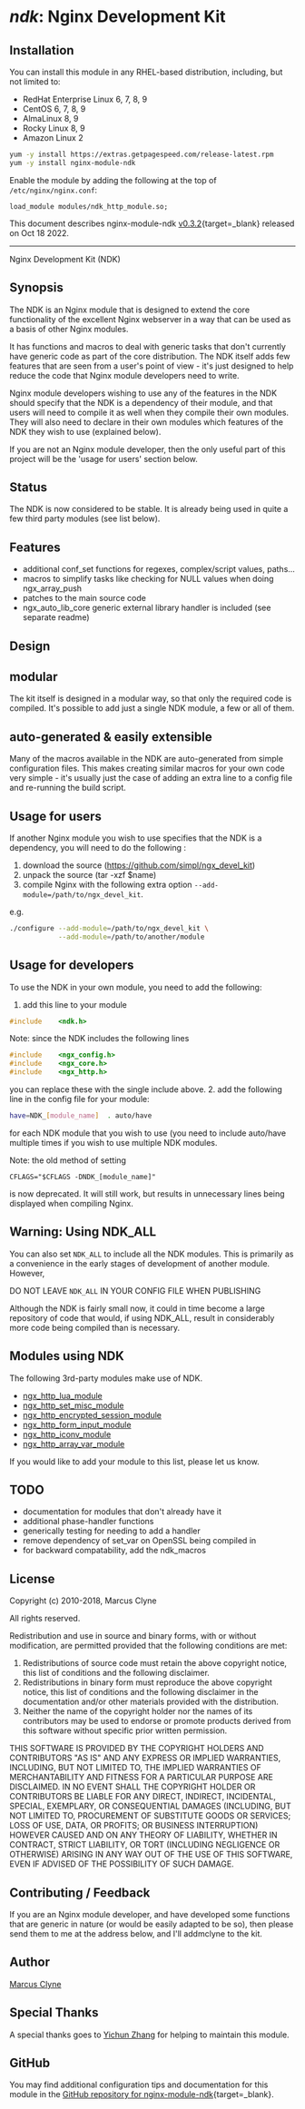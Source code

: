 # *ndk*: Nginx Development Kit


## Installation

You can install this module in any RHEL-based distribution, including, but not limited to:

* RedHat Enterprise Linux 6, 7, 8, 9
* CentOS 6, 7, 8, 9
* AlmaLinux 8, 9
* Rocky Linux 8, 9
* Amazon Linux 2

```bash
yum -y install https://extras.getpagespeed.com/release-latest.rpm
yum -y install nginx-module-ndk
```

Enable the module by adding the following at the top of `/etc/nginx/nginx.conf`:

```nginx
load_module modules/ndk_http_module.so;
```


This document describes nginx-module-ndk [v0.3.2](https://github.com/vision5/ngx_devel_kit/releases/tag/v0.3.2){target=_blank} 
released on Oct 18 2022.

<hr />

Nginx Development Kit (NDK)

## Synopsis

The NDK is an Nginx module that is designed to extend the core functionality of the
excellent Nginx webserver in a way that can be used as a basis of other Nginx modules.

It has functions and macros to deal with generic tasks that don't currently have
generic code as part of the core distribution.  The NDK itself adds few features
that are seen from a user's point of view - it's just designed to help reduce the
code that Nginx module developers need to write.

Nginx module developers wishing to use any of the features in the NDK should specify
that the NDK is a dependency of their module, and that users will need to compile
it as well when they compile their own modules.  They will also need to declare in
their own modules which features of the NDK they wish to use (explained below).

If you are not an Nginx module developer, then the only useful part of this project
will be the 'usage for users' section below.


## Status

The NDK is now considered to be stable. It is already being used in quite a few third
party modules (see list below).


## Features

* additional conf_set functions for regexes, complex/script values, paths...
* macros to simplify tasks like checking for NULL values when doing ngx_array_push
* patches to the main source code
* ngx_auto_lib_core generic external library handler is included (see separate readme)


## Design

## modular

The kit itself is designed in a modular way, so that only the required code is compiled.
It's possible to add just a single NDK module, a few or all of them.


## auto-generated & easily extensible

Many of the macros available in the NDK are auto-generated from simple configuration
files.  This makes creating similar macros for your own code very simple - it's usually
just the case of adding an extra line to a config file and re-running the build script.


## Usage for users

If another Nginx module you wish to use specifies that the NDK is a dependency, you
will need to do the following :

1. download the source (https://github.com/simpl/ngx_devel_kit)
2. unpack the source (tar -xzf $name)
3. compile Nginx with the following extra option `--add-module=/path/to/ngx_devel_kit`.

e.g.

```bash
./configure --add-module=/path/to/ngx_devel_kit \
            --add-module=/path/to/another/module
```


## Usage for developers

To use the NDK in your own module, you need to add the following:

1. add this line to your module

```C
#include    <ndk.h>
```

Note: since the NDK includes the following lines

```C
#include    <ngx_config.h>
#include    <ngx_core.h>
#include    <ngx_http.h>
```

you can replace these with the single include above.
2. add the following line in the config file for your module:

```bash
have=NDK_[module_name]  . auto/have
```

for each NDK module that you wish to use (you need to include auto/have multiple
times if you wish to use multiple NDK modules.

Note: the old method of setting

```config
CFLAGS="$CFLAGS -DNDK_[module_name]"
```

is now deprecated. It will still work, but results in unnecessary lines being
displayed when compiling Nginx.


## Warning: Using NDK_ALL

You can also set `NDK_ALL` to include all the NDK modules.  This is primarily as
a convenience in the early stages of development of another module. However,

DO NOT LEAVE `NDK_ALL` IN YOUR CONFIG FILE WHEN PUBLISHING

Although the NDK is fairly small now, it could in time become a large repository
of code that would, if using NDK_ALL, result in considerably more code being compiled
than is necessary.


## Modules using NDK

The following 3rd-party modules make use of NDK.

* [ngx_http_lua_module](https://github.com/openresty/lua-nginx-module#readme)
* [ngx_http_set_misc_module](https://github.com/openresty/set-misc-nginx-module#readme)
* [ngx_http_encrypted_session_module](https://github.com/openresty/encrypted-session-nginx-module#readme)
* [ngx_http_form_input_module](https://github.com/calio/form-input-nginx-module#readme)
* [ngx_http_iconv_module](https://github.com/calio/iconv-nginx-module#readme)
* [ngx_http_array_var_module](https://github.com/openresty/array-var-nginx-module#readme)

If you would like to add your module to this list, please let us know.


## TODO

* documentation for modules that don't already have it
* additional phase-handler functions
* generically testing for needing to add a handler
* remove dependency of set_var on OpenSSL being compiled in
* for backward compatability, add the ndk_macros


## License

Copyright (c) 2010-2018, Marcus Clyne

All rights reserved.

Redistribution and use in source and binary forms, with or without modification, are
permitted provided that the following conditions are met:

1. Redistributions of source code must retain the above copyright notice, this list of
conditions and the following disclaimer.
2. Redistributions in binary form must reproduce the above copyright notice, this list of
conditions and the following disclaimer in the documentation and/or other materials
provided with the distribution.
3. Neither the name of the copyright holder nor the names of its contributors may be used
to endorse or promote products derived from this software without specific prior
written permission.

THIS SOFTWARE IS PROVIDED BY THE COPYRIGHT HOLDERS AND CONTRIBUTORS "AS IS" AND ANY EXPRESS
OR IMPLIED WARRANTIES, INCLUDING, BUT NOT LIMITED TO, THE IMPLIED WARRANTIES OF
MERCHANTABILITY AND FITNESS FOR A PARTICULAR PURPOSE ARE DISCLAIMED. IN NO EVENT SHALL THE
COPYRIGHT HOLDER OR CONTRIBUTORS BE LIABLE FOR ANY DIRECT, INDIRECT, INCIDENTAL, SPECIAL,
EXEMPLARY, OR CONSEQUENTIAL DAMAGES (INCLUDING, BUT NOT LIMITED TO, PROCUREMENT OF SUBSTITUTE
GOODS OR SERVICES; LOSS OF USE, DATA, OR PROFITS; OR BUSINESS INTERRUPTION) HOWEVER CAUSED
AND ON ANY THEORY OF LIABILITY, WHETHER IN CONTRACT, STRICT LIABILITY, OR TORT (INCLUDING
NEGLIGENCE OR OTHERWISE) ARISING IN ANY WAY OUT OF THE USE OF THIS SOFTWARE, EVEN IF
ADVISED OF THE POSSIBILITY OF SUCH DAMAGE.


## Contributing / Feedback

If you are an Nginx module developer, and have developed some functions that are
generic in nature (or would be easily adapted to be so), then please send them to
me at the address below, and I'll addmclyne to the kit.


## Author

[Marcus Clyne](https://github.com/mclyne)



## Special Thanks

A special thanks goes to [Yichun Zhang](https://github.com/agentzh) for helping to maintain
this module.


## GitHub

You may find additional configuration tips and documentation for this module in the [GitHub 
repository for 
nginx-module-ndk](https://github.com/vision5/ngx_devel_kit){target=_blank}.